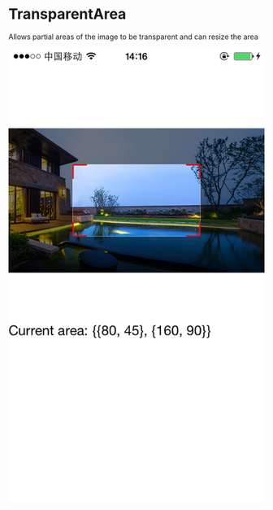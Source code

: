 # TransparentArea
Allows partial areas of the image to be transparent and can resize the area

![](https://github.com/yinqinggong/TransparentArea/raw/master/IMG_5923.PNG)
